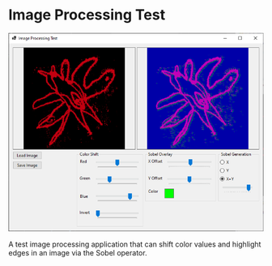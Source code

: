 # Image Processing Test
![Image Processor](ImageProcessor.png)

A test image processing application that can shift color values and highlight edges in an image via the Sobel operator.